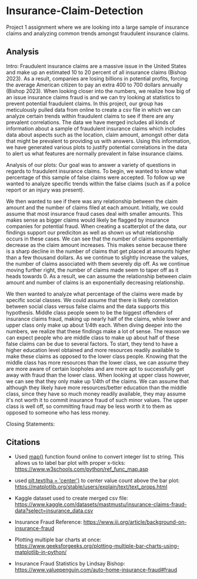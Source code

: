 # Insurance-Claim-Detection
Project 1 assignment where we are looking into a large sample of insurance claims and analyzing common trends amongst fraudulent insurance claims.

## Analysis
Intro:
Fraudulent insurance claims are a massive issue in the United States and make up an estimated 10 to 20 percent of all insurance claims (Bishop 2023). As a result, companies are losing billions in potential profits, forcing the average American citizen to pay an extra 400 to 700 dollars annually (Bishop 2023). When looking closer into the numbers, we realize how big of an issue insurance claims fraud is and we can try looking at statistics to prevent potential fraudulent claims. In this project, our group has meticulously pulled data from online to create a csv file in which we can analyze certain trends within fraudulent claims to see if there are any prevalent correlations. The data we have merged includes all kinds of information about a sample of fraudulent insurance claims which includes data about aspects such as the location, claim amount, amongst other data that might be prevalent to providing us with answers. Using this information, we have generated various plots to justify potential correlations in the data to alert us what features are normally prevalent in false insurance claims.

Analysis of our plots:
Our goal was to answer a variety of questions in regards to fraudulent insurance claims. To begin, we wanted to know what percentage of this sample of false claims were accepted. To follow up we wanted to analyze specific trends within the false claims (such as if a police report or an injury was present).

We then wanted to see if there was any relationship between the claim amount and the number of claims filed at each amount. Initially, we could assume that most insurance fraud cases deal with smaller amounts. This makes sense as bigger claims would likely be flagged by insurance companies for potential fraud. When creating a scatterplot of the data, our findings support our prediciton as well as shown us what relationship occurs in these cases. We can see that the number of claims exponentially decrease as the claim amount increases. This makes sense because there is a sharp decline in the number of claims that get placed at amounts higher than a few thousand dollars. As we continue to slightly increase the values, the number of claims associated with them severely dip off. As we continue moving further right, the number of claims made seem to taper off as it heads towards 0. As a result, we can assume the relationship between claim amount and number of claims is an exponentially decreasing relationship.

We then wanted to analyze what percentage of the claims were made by specific social classes. We could assume that there is likely correlation between social class versus false claims and the data supports this hypothesis. Middle class people seem to be the biggest offenders of insurance claims fraud, making up nearly half of the claims, while lower and upper class only make up about 1/4th each. When diving deeper into the numbers, we realize that these findings make a lot of sense. The reason we can expect people who are middle class to make up about half of these false claims can be due to several factors. To start, they tend to have a higher education level obtained and more resources readily available to make these claims as opposed to the lower class people. Knowing that the middle class has more resources than the lower class, we can assume they are more aware of certain loopholes and are more apt to successfully get away with fraud than the lower class. When looking at upper class however, we can see that they only make up 1/4th of the claims. We can assume that although they likely have more resources/better education than the middle class, since they have so much money readily available, they may assume it's not worth it to commit insurance fraud of such minor values. The upper class is well off, so committing fraud may be less worth it to them as opposed to someone who has less money.

Closing Statements:


## Citations

- Used [map()](https://www.w3schools.com/python/ref_func_map.asp) function found online to convert integer list to string. This allows us to label bar plot with proper x-ticks:
https://www.w3schools.com/python/ref_func_map.asp

- used [plt.text(ha = 'center')](https://matplotlib.org/stable/users/explain/text/text_props.html) to center value count above the bar plot:
https://matplotlib.org/stable/users/explain/text/text_props.html

- Kaggle dataset used to create merged csv file:
https://www.kaggle.com/datasets/mastmustu/insurance-claims-fraud-data?select=insurance_data.csv

- Insurance Fraud Reference: https://www.iii.org/article/background-on-insurance-fraud

- Plotting multiple bar charts at once: https://www.geeksforgeeks.org/plotting-multiple-bar-charts-using-matplotlib-in-python/

- Insurance Fraud Statistics by Lindsay Bishop: https://www.valuepenguin.com/auto-home-insurance-fraud#fraud
